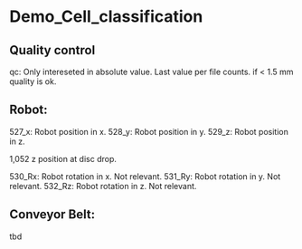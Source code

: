 # Demo_Cell_classification

Quality control
---------------
qc: 
    Only intereseted in absolute value.
    Last value per file counts.
    if < 1.5 mm quality is ok.

Robot:
------
527_x: Robot position in x.
528_y: Robot position in y.
529_z: Robot position in z.

1,052 z position at disc drop.

530_Rx: Robot rotation in x. Not relevant.
531_Ry: Robot rotation in y. Not relevant.
532_Rz: Robot rotation in z. Not relevant.

Conveyor Belt:
--------------

tbd

